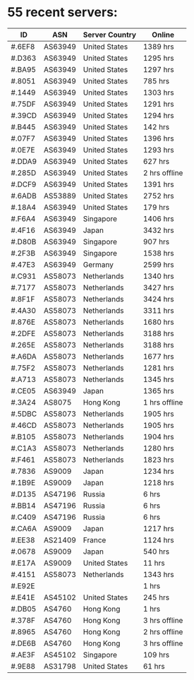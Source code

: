 # 55 recent servers:

| ID | ASN | Server Country | Online |
| ------ | ------ | ------ | ------ |
| #.6EF8 | AS63949 | United States | 1389 hrs |
| #.D363 | AS63949 | United States | 1295 hrs |
| #.BA95 | AS63949 | United States | 1297 hrs |
| #.8051 | AS63949 | United States | 785 hrs |
| #.1449 | AS63949 | United States | 1303 hrs |
| #.75DF | AS63949 | United States | 1291 hrs |
| #.39CD | AS63949 | United States | 1294 hrs |
| #.B445 | AS63949 | United States | 142 hrs |
| #.07F7 | AS63949 | United States | 1396 hrs |
| #.0E7E | AS63949 | United States | 1293 hrs |
| #.DDA9 | AS63949 | United States | 627 hrs |
| #.285D | AS63949 | United States | 2 hrs offline |
| #.DCF9 | AS63949 | United States | 1391 hrs |
| #.6ADB | AS53889 | United States | 2752 hrs |
| #.18A4 | AS63949 | United States | 179 hrs |
| #.F6A4 | AS63949 | Singapore | 1406 hrs |
| #.4F16 | AS63949 | Japan | 3432 hrs |
| #.D80B | AS63949 | Singapore | 907 hrs |
| #.2F3B | AS63949 | Singapore | 1538 hrs |
| #.47E3 | AS63949 | Germany | 2599 hrs |
| #.C931 | AS58073 | Netherlands | 1340 hrs |
| #.7177 | AS58073 | Netherlands | 3427 hrs |
| #.8F1F | AS58073 | Netherlands | 3424 hrs |
| #.4A30 | AS58073 | Netherlands | 3311 hrs |
| #.876E | AS58073 | Netherlands | 1680 hrs |
| #.2DFE | AS58073 | Netherlands | 3188 hrs |
| #.265E | AS58073 | Netherlands | 3188 hrs |
| #.A6DA | AS58073 | Netherlands | 1677 hrs |
| #.75F2 | AS58073 | Netherlands | 1281 hrs |
| #.A713 | AS58073 | Netherlands | 1345 hrs |
| #.CE05 | AS63949 | Japan | 1365 hrs |
| #.3A24 | AS8075 | Hong Kong | 1 hrs offline |
| #.5DBC | AS58073 | Netherlands | 1905 hrs |
| #.46CD | AS58073 | Netherlands | 1905 hrs |
| #.B105 | AS58073 | Netherlands | 1904 hrs |
| #.C1A3 | AS58073 | Netherlands | 1280 hrs |
| #.F461 | AS58073 | Netherlands | 1823 hrs |
| #.7836 | AS9009 | Japan | 1234 hrs |
| #.1B9E | AS9009 | Japan | 1218 hrs |
| #.D135 | AS47196 | Russia | 6 hrs |
| #.BB14 | AS47196 | Russia | 6 hrs |
| #.C409 | AS47196 | Russia | 6 hrs |
| #.CA6A | AS9009 | Japan | 1217 hrs |
| #.EE38 | AS21409 | France | 1124 hrs |
| #.0678 | AS9009 | Japan | 540 hrs |
| #.E17A | AS9009 | United States | 11 hrs |
| #.4151 | AS58073 | Netherlands | 1343 hrs |
| #.E92E |  |  | 1 hrs |
| #.E41E | AS45102 | United States | 245 hrs |
| #.DB05 | AS4760 | Hong Kong | 1 hrs |
| #.378F | AS4760 | Hong Kong | 3 hrs offline |
| #.8965 | AS4760 | Hong Kong | 2 hrs offline |
| #.DE6B | AS4760 | Hong Kong | 3 hrs offline |
| #.AE3F | AS45102 | Singapore | 109 hrs |
| #.9E88 | AS31798 | United States | 61 hrs |


